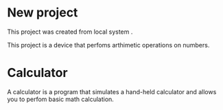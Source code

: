 # New project 

This project was created from local system .

This project is a device that perfoms arthimetic operations on numbers.

# Calculator

A calculator is a program that simulates a hand-held calculator and allows you to perfom basic math calculation.